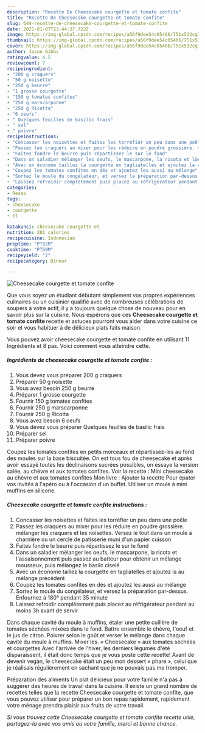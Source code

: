 ```yaml
---
description: "Recette De Cheesecake courgette et tomate confite"
title: "Recette De Cheesecake courgette et tomate confite"
slug: 644-recette-de-cheesecake-courgette-et-tomate-confite
date: 2021-01-07T23:44:37.722Z
image: https://img-global.cpcdn.com/recipes/a56f9dee54c05466/751x532cq70/cheesecake-courgette-et-tomate-confite-photo-principale-de-la-recette.jpg
thumbnail: https://img-global.cpcdn.com/recipes/a56f9dee54c05466/751x532cq70/cheesecake-courgette-et-tomate-confite-photo-principale-de-la-recette.jpg
cover: https://img-global.cpcdn.com/recipes/a56f9dee54c05466/751x532cq70/cheesecake-courgette-et-tomate-confite-photo-principale-de-la-recette.jpg
author: Jason Gibbs
ratingvalue: 4.5
reviewcount: 7
recipeingredient:
- "200 g craquers"
- "50 g noisette"
- "250 g beurre"
- "1 grosse courgette"
- "150 g tomates confites"
- "250 g marscarponne"
- "250 g Ricotta"
- "6 oeufs"
- " Quelques feuilles de basilic frais"
- " sel"
- " poivre"
recipeinstructions:
- "Concasser les noisettes et faites les torréfier un peu dans une poêle"
- "Passez les craquers au mixer pour les réduire en poudre grossière. mélanger les craquers et les noisettes. Versez le tout dans un moule à charnière ou un cercle de patisserie muni d&#39;un papier cuisson"
- "Faites fondre le beurre puis répartissez le sur le fond"
- "Dans un saladier mélanger les oeufs, le mascarpone, la ricota et l&#39;assaisonnement puis passez au batteur pour obtenir un mélange mousseux, puis mélangez le basilc ciselé"
- "Avec un économe taillez la courgette en tagliatelles et ajoutez la au mélange précédent"
- "Coupez les tomates confites en dés et ajoutez les aussi au mélange"
- "Sortez le moule du congélateur, et versez la préparation par-dessus. Enfournez à 180° pendant 35 minute"
- "Laissez refroidir complètement puis placez au réfrigérateur pendant au moins 3h avant de servir"
categories:
- Resep
tags:
- cheesecake
- courgette
- et

katakunci: cheesecake courgette et 
nutrition: 201 calories
recipecuisine: Indonesian
preptime: "PT32M"
cooktime: "PT59M"
recipeyield: "2"
recipecategory: Dinner

---
```



![Cheesecake courgette et tomate confite](https://img-global.cpcdn.com/recipes/a56f9dee54c05466/751x532cq70/cheesecake-courgette-et-tomate-confite-photo-principale-de-la-recette.jpg)

Que vous soyez un étudiant débutant simplement vos propres expériences culinaires ou un cuisinier qualifié avec de nombreuses célébrations de soupers à votre actif, il y a toujours quelque chose de nouveau pour en savoir plus sur la cuisine. Nous espérons que ces <strong> Cheesecake courgette et tomate confite </strong> recette et astuces pourront vous aider dans votre cuisine ce soir et vous habituer à de délicieux plats faits maison.

<!--inarticleads1-->

Vous pouvez avoir cheesecake courgette et tomate confite en utilisant 11 Ingrédients et 8 pas. Voici comment vous atteindre cette.

##### Ingrédients de cheesecake courgette et tomate confite :

1. Vous devez vous préparer 200 g craquers
1. Préparer 50 g noisette
1. Vous avez besoin 250 g beurre
1. Préparer 1 grosse courgette
1. Fournir 150 g tomates confites
1. Fournir 250 g marscarponne
1. Fournir 250 g Ricotta
1. Vous avez besoin 6 oeufs
1. Vous devez vous préparer  Quelques feuilles de basilic frais
1. Préparer  sel
1. Préparer  poivre


Coupez les tomates confites en petits morceaux et répartissez-les au fond des moules sur la base biscuitée. On est tous fou de cheesecake et après avoir essayé toutes les déclinaisons sucrées possibles, on essaye la version salée, au chèvre et aux tomates confites. Voir la recette : Mini cheesecake au chèvre et aux tomates confites Mon livre : Ajouter la recette Pour épater vos invités à l&#39;apéro ou à l&#39;occasion d&#39;un buffet. Utiliser un moule à mini muffins en silicone. 

<!--inarticleads2-->

##### Cheesecake courgette et tomate confite instructions :

1. Concasser les noisettes et faites les torréfier un peu dans une poêle
1. Passez les craquers au mixer pour les réduire en poudre grossière. mélanger les craquers et les noisettes. Versez le tout dans un moule à charnière ou un cercle de patisserie muni d&#39;un papier cuisson
1. Faites fondre le beurre puis répartissez le sur le fond
1. Dans un saladier mélanger les oeufs, le mascarpone, la ricota et l&#39;assaisonnement puis passez au batteur pour obtenir un mélange mousseux, puis mélangez le basilc ciselé
1. Avec un économe taillez la courgette en tagliatelles et ajoutez la au mélange précédent
1. Coupez les tomates confites en dés et ajoutez les aussi au mélange
1. Sortez le moule du congélateur, et versez la préparation par-dessus. Enfournez à 180° pendant 35 minute
1. Laissez refroidir complètement puis placez au réfrigérateur pendant au moins 3h avant de servir


Dans chaque cavité du moule à muffins, étaler une petite cuillère de tomates séchées mixées dans le fond. Battre ensemble le chèvre, l&#39;oeuf et le jus de citron. Poivrer selon le goût et verser le mélange dans chaque cavité du moule à muffins. Mixer les. « Cheesecake » aux tomates séchées et courgettes Avec l&#39;arrivée de l&#39;hiver, les derniers légumes d&#39;été disparaissent, il était donc temps que je vous poste cette recette! Avant de devenir vegan, le cheesecake était un peu mon dessert « phare », celui que je réalisais régulièrement en sachant que je ne pouvais pas me tromper. 

<!--inarticleads1-->

<p>
Préparation des aliments Un plat délicieux pour votre famille n'a pas à suggérer des heures de travail dans la cuisine. Il existe un grand nombre de recettes telles que la recette Cheesecake courgette et tomate confite, que vous pouvez utiliser pour préparer un bon repas rapidement, rapidement votre ménage prendra plaisir aux fruits de votre travail.
</p>

<p>
<i>Si vous trouvez cette Cheesecake courgette et tomate confite recette utile, partagez-la avec vos amis ou votre famille, merci et bonne chance.</i>
</p>

